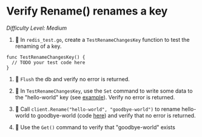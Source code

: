 # Verify Rename() renames a key

*Difficulty Level: Medium*

1. :star2:  In `redis_test.go`, create a `TestRenameChangesKey` function to test the renaming of a key.

```
func TestRenameChangesKey() {
  // TODO your test code here  
}
```

1. :star2: `Flush` the db and verify no error is returned.

1. :star2: In `TestRenameChangesKey`, use the `Set` command to write some data to the "hello-world" key (see [example](https://github.com/hoisie/redis/blob/master/redis_test.go#L33-L37)). Verify no error is returned.

1. :star2: Call `client.Rename("hello-world", "goodbye-world")` to rename hello-world to goodbye-world (code [here](https://github.com/hoisie/redis/blob/master/redis.go#L404-L410)) and verify that no error is returned.

1. :star2: Use the `Get()` command to verify that "goodbye-world" exists 



